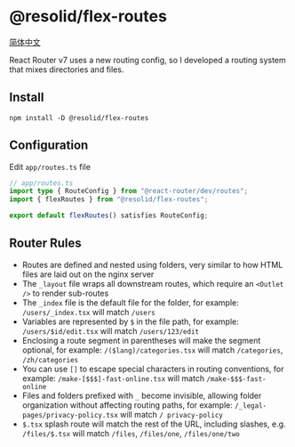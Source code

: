 # @resolid/flex-routes

[简体中文](README.zh_CN.md)

React Router v7 uses a new routing config, so I developed a routing system that mixes directories and files.

## Install

```
npm install -D @resolid/flex-routes
```

## Configuration

Edit `app/routes.ts` file

```ts
// app/routes.ts
import type { RouteConfig } from "@react-router/dev/routes";
import { flexRoutes } from "@resolid/flex-routes";

export default flexRoutes() satisfies RouteConfig;
```

## Router Rules

- Routes are defined and nested using folders, very similar to how HTML files are laid out on the nginx server
- The `_layout` file wraps all downstream routes, which require an `<Outlet />` to render sub-routes
- The `_index` file is the default file for the folder, for example: `/users/_index.tsx` will match `/users`
- Variables are represented by `$` in the file path, for example: `/users/$id/edit.tsx` will match `/users/123/edit`
- Enclosing a route segment in parentheses will make the segment optional, for example: `/($lang)/categories.tsx` will
  match `/categories`, `/zh/categories`
- You can use `[]` to escape special characters in routing conventions, for example: `/make-[$$$]-fast-online.tsx` will
  match `/make-$$$-fast-online`
- Files and folders prefixed with `_` become invisible, allowing folder organization without affecting routing paths,
  for example: `/_legal-pages/privacy-policy.tsx` will match `/ privacy-policy`
- `$.tsx` splash route will match the rest of the URL, including slashes, e.g. `/files/$.tsx` will match `/files`,
  `/files/one`, `/files/one/two`
